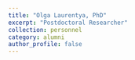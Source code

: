 ```yaml
---
title: "Olga Laurentya, PhD"
excerpt: "Postdoctoral Researcher"
collection: personnel
category: alumni
author_profile: false
---
```

